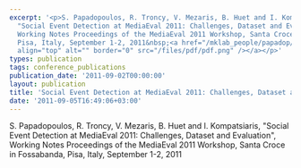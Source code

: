 ```yaml
---
excerpt: '<p>S. Papadopoulos, R. Troncy, V. Mezaris, B. Huet and I. Kompatsiaris,
  "Social Event Detection at MediaEval 2011: Challenges, Dataset and Evaluation",
  Working Notes Proceedings of the MediaEval 2011 Workshop, Santa Croce in Fossabanda,
  Pisa, Italy, September 1-2, 2011&nbsp;<a href="/mklab_people/papadop/lib/exe/fetch.php?media=conf:2011:papadopoulos_sed_me11overview.pdf"><img
  align="top" alt="" border="0" src="/files/pdf/pdf.png" /></a></p>'
types: publication
tags: conference_publications
publication_date: '2011-09-02T00:00:00'
layout: publication
title: 'Social Event Detection at MediaEval 2011: Challenges, Dataset and Evaluation'
date: '2011-09-05T16:49:06+03:00'
---
```

<p>S. Papadopoulos, R. Troncy, V. Mezaris, B. Huet and I. Kompatsiaris, "Social Event Detection at MediaEval 2011: Challenges, Dataset and Evaluation", Working Notes Proceedings of the MediaEval 2011 Workshop, Santa Croce in Fossabanda, Pisa, Italy, September 1-2, 2011&nbsp;<a href="/mklab_people/papadop/lib/exe/fetch.php?media=conf:2011:papadopoulos_sed_me11overview.pdf"><img align="top" alt="" border="0" src="/files/pdf/pdf.png" /></a></p>
